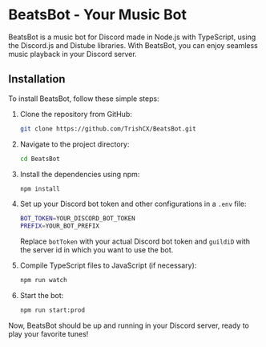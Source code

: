 # BeatsBot - Your Music Bot

BeatsBot is a music bot for Discord made in Node.js with TypeScript, using the Discord.js and Distube libraries. With BeatsBot, you can enjoy seamless music playback in your Discord server.

## Installation

To install BeatsBot, follow these simple steps:

1. Clone the repository from GitHub:

   ```sh
   git clone https://github.com/TrishCX/BeatsBot.git
   ```

2. Navigate to the project directory:

   ```sh
   cd BeatsBot
   ```

3. Install the dependencies using npm:

   ```sh
   npm install
   ```

4. Set up your Discord bot token and other configurations in a `.env` file:

   ```sh
   BOT_TOKEN=YOUR_DISCORD_BOT_TOKEN
   PREFIX=YOUR_BOT_PREFIX
   ```

   Replace `botToken` with your actual Discord bot token and `guildiD` with the server id in which you want to use the bot.

5. Compile TypeScript files to JavaScript (if necessary):

   ```sh
   npm run watch
   ```

6. Start the bot:

   ```sh
   npm run start:prod
   ```

Now, BeatsBot should be up and running in your Discord server, ready to play your favorite tunes!
